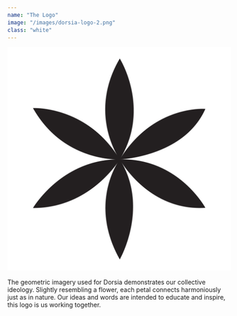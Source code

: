 ```yaml
---
name: "The Logo"
image: "/images/dorsia-logo-2.png"
class: "white"
---
```


![](/images/dorsia-logo-1.png)

<p class="push-0">
The geometric imagery used for Dorsia demonstrates our collective ideology. Slightly resembling a flower, each petal connects harmoniously just as in nature. Our ideas and words are intended to educate and inspire, this logo is us working together.
</p>
